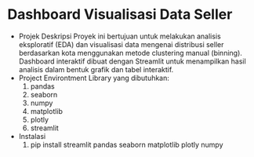 # Dashboard Visualisasi Data Seller
 * Projek Deskripsi
   Proyek ini bertujuan untuk melakukan analisis eksploratif (EDA) dan visualisasi data mengenai distribusi seller berdasarkan kota menggunakan metode clustering manual (binning). Dashboard interaktif dibuat dengan Streamlit untuk menampilkan hasil analisis dalam bentuk grafik dan tabel interaktif.
 * Project Environtment
   Library yang dibutuhkan:
   1. pandas
   2. seaborn
   3. numpy
   4. matplotlib
   5. plotly
   6. streamlit
 * Instalasi
   1. pip install streamlit pandas seaborn matplotlib plotly numpy
